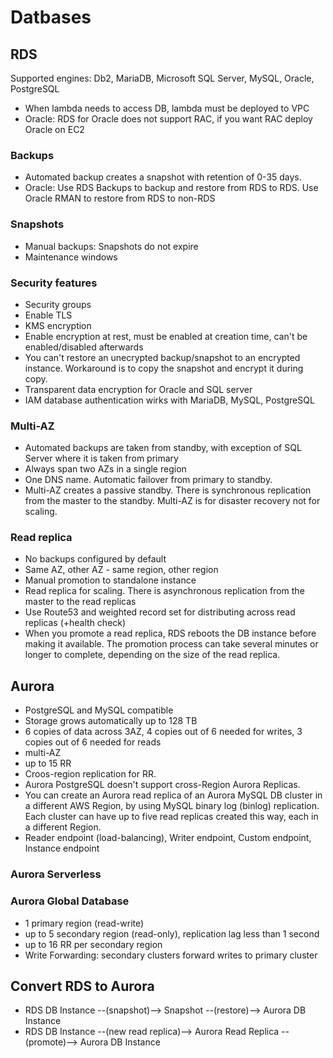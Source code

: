 # Datbases

## RDS

Supported engines: Db2, MariaDB, Microsoft SQL Server, MySQL, Oracle, PostgreSQL
* When lambda needs to access DB, lambda must be deployed to VPC
* Oracle: RDS for Oracle does not support RAC, if you want RAC deploy Oracle on EC2

### Backups
* Automated backup creates a snapshot with retention of 0-35 days.
* Oracle: Use RDS Backups to backup and restore from RDS to RDS. Use Oracle RMAN to restore from RDS to non-RDS

### Snapshots
* Manual backups: Snapshots do not expire
* Maintenance windows

### Security features

* Security groups
* Enable TLS
* KMS encryption
* Enable encryption at rest, must be enabled at creation time, can't be enabled/disabled afterwards
* You can't restore an unecrypted backup/snapshot to an encrypted instance. Workaround is to copy the snapshot and encrypt it during copy.
* Transparent data encryption for Oracle and SQL server
* IAM database authentication wirks with MariaDB, MySQL, PostgreSQL

### Multi-AZ

* Automated backups are taken from standby, with exception of SQL Server where it is taken from primary
* Always span two AZs in a single region
* One DNS name. Automatic failover from primary to standby.
* Multi-AZ creates a passive standby. There is synchronous replication from the master to the standby. Multi-AZ is for disaster recovery not for scaling.


### Read replica

* No backups configured by default
* Same AZ, other AZ - same region, other region
* Manual promotion to standalone instance
* Read replica for scaling. There is asynchronous replication from the master to the read replicas
* Use Route53 and weighted record set for distributing across read replicas (+health check)
* When you promote a read replica, RDS reboots the DB instance before making it available. The promotion process can take several minutes or longer to complete, depending on the size of the read replica.

## Aurora

* PostgreSQL and MySQL compatible
* Storage grows automatically up to 128 TB
* 6 copies of data across 3AZ, 4 copies out of 6 needed for writes, 3 copies out of 6 needed for reads
* multi-AZ
* up to 15 RR
* Croos-region replication for RR.
* Aurora PostgreSQL doesn't support cross-Region Aurora Replicas. 
* You can create an Aurora read replica of an Aurora MySQL DB cluster in a different AWS Region, by using MySQL binary log (binlog) replication. Each cluster can have up to five read replicas created this way, each in a different Region.
* Reader endpoint (load-balancing), Writer endpoint, Custom endpoint, Instance endpoint

### Aurora Serverless


### Aurora Global Database

* 1 primary region (read-write)
* up to 5 secondary region (read-only), replication lag less than 1 second
* up to 16 RR per secondary region
* Write Forwarding: secondary clusters forward writes to primary cluster


## Convert RDS to Aurora

* RDS DB Instance --(snapshot)--> Snapshot --(restore)--> Aurora DB Instance
* RDS DB Instance --(new read replica)--> Aurora Read Replica --(promote)--> Aurora DB Instance


